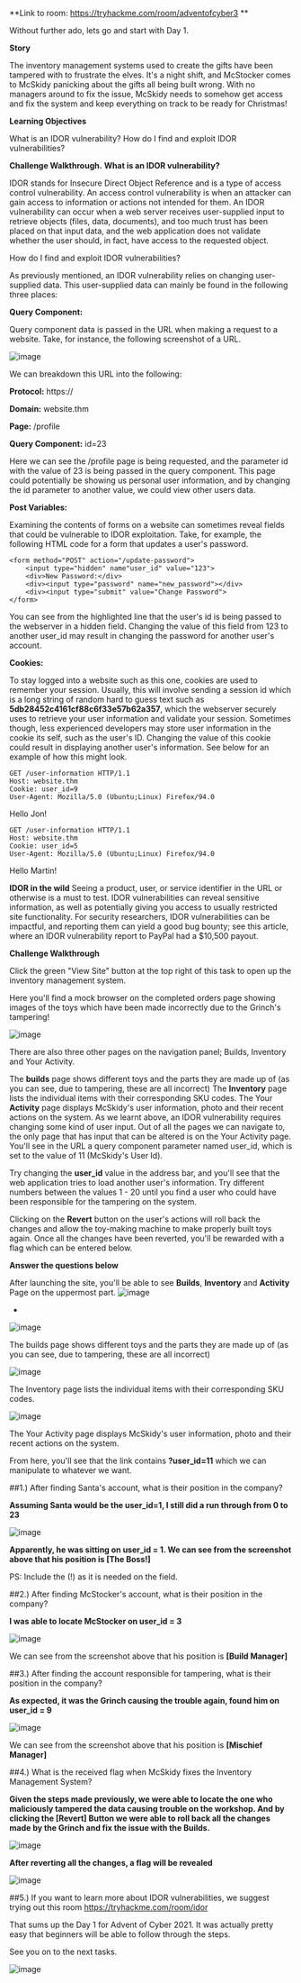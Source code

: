 **Link to room:
https://tryhackme.com/room/adventofcyber3 **

Without further ado, lets go and start with Day 1.

**Story**

The inventory management systems used to create the gifts have been tampered with to frustrate the elves. It's a night shift, and McStocker comes to McSkidy panicking about the gifts all being built wrong. With no managers around to fix the issue, McSkidy needs to somehow get access and fix the system and keep everything on track to be ready for Christmas!

**Learning Objectives**

What is an IDOR vulnerability?
How do I find and exploit IDOR vulnerabilities?

**Challenge Walkthrough.**
**What is an IDOR vulnerability?**

IDOR stands for Insecure Direct Object Reference and is a type of access control vulnerability. An access control vulnerability is when an attacker can gain access to information or actions not intended for them. An IDOR vulnerability can occur when a web server receives user-supplied input to retrieve objects (files, data, documents), and too much trust has been placed on that input data, and the web application does not validate whether the user should, in fact, have access to the requested object.

How do I find and exploit IDOR vulnerabilities?

As previously mentioned, an IDOR vulnerability relies on changing user-supplied data. This user-supplied data can mainly be found in the following three places:

**Query Component:**

Query component data is passed in the URL when making a request to a website. Take, for instance, the following screenshot of a URL.

![image](https://user-images.githubusercontent.com/95479102/144602615-a6625cab-351c-40a9-91e4-58d430d0d6d0.png)

We can breakdown this URL into the following:

**Protocol:** https://

**Domain:** website.thm

**Page:** /profile

**Query Component:** id=23

Here we can see the /profile page is being requested, and the parameter id with the value of 23 is being passed in the query component. This page could potentially be showing us personal user information, and by changing the id parameter to another value, we could view other users data.

**Post Variables:**

Examining the contents of forms on a website can sometimes reveal fields that could be vulnerable to IDOR exploitation. Take, for example, the following HTML code for a form that updates a user's password.
```
<form method="POST" action="/update-password">
    <input type="hidden" name"user_id" value="123">
    <div>New Password:</div>
    <div><input type="password" name="new_password"></div>
    <div><input type="submit" value="Change Password">
</form>
```
You can see from the highlighted line that the user's id is being passed to the webserver in a hidden field. Changing the value of this field from 123 to another user_id may result in changing the password for another user's account.

**Cookies:**

To stay logged into a website such as this one, cookies are used to remember your session. Usually, this will involve sending a session id which is a long string of random hard to guess text such as **5db28452c4161cf88c6f33e57b62a357**, which the webserver securely uses to retrieve your user information and validate your session. Sometimes though, less experienced developers may store user information in the cookie its self, such as the user's ID. Changing the value of this cookie could result in displaying another user's information. See below for an example of how this might look.
```
GET /user-information HTTP/1.1
Host: website.thm
Cookie: user_id=9
User-Agent: Mozilla/5.0 (Ubuntu;Linux) Firefox/94.0
```
Hello Jon!

```
GET /user-information HTTP/1.1
Host: website.thm
Cookie: user_id=5
User-Agent: Mozilla/5.0 (Ubuntu;Linux) Firefox/94.0
```
Hello Martin!


**IDOR in the wild**
Seeing a product, user, or service identifier in the URL or otherwise is a must to test. IDOR vulnerabilities can reveal sensitive information, as well as potentially giving you access to usually restricted site functionality. For security researchers, IDOR vulnerabilities can be impactful, and reporting them can yield a good bug bounty; see this article, where an IDOR vulnerability report to PayPal had a $10,500 payout.



**Challenge Walkthrough**

Click the green "View Site" button at the top right of this task to open up the inventory management system.

Here you'll find a mock browser on the completed orders page showing images of the toys which have been made incorrectly due to the Grinch's tampering!

![image](https://user-images.githubusercontent.com/95479102/144603293-daba99fe-c1d6-4a40-8bac-a08ef3b5b1ca.png)


There are also three other pages on the navigation panel; Builds, Inventory and Your Activity.

The **builds** page shows different toys and the parts they are made up of (as you can see, due to tampering, these are all incorrect)
The **Inventory** page lists the individual items with their corresponding SKU codes.
The Your **Activity** page displays McSkidy's user information, photo and their recent actions on the system.
As we learnt above, an IDOR vulnerability requires changing some kind of user input. Out of all the pages we can navigate to, the only page that has input that can be altered is on the Your Activity page. You'll see in the URL a query component parameter named user_id, which is set to the value of 11 (McSkidy's User Id).



Try changing the **user_id** value in the address bar, and you'll see that the web application tries to load another user's information. Try different numbers between the values 1 - 20 until you find a user who could have been responsible for the tampering on the system.



Clicking on the **Revert** button on the user's actions will roll back the changes and allow the toy-making machine to make properly built toys again. Once all the changes have been reverted, you'll be rewarded with a flag which can be entered below.
    
    
    
**Answer the questions below**

After launching the site, you'll be able to see **Builds**, **Inventory** and **Activity** Page on the uppermost part.
![image](https://user-images.githubusercontent.com/95479102/144601793-e830bebf-3664-4029-9c46-816f9378f4e6.png)

-
![image](https://user-images.githubusercontent.com/95479102/144602152-b81da314-b758-4fd1-a9aa-4c99c20aa944.png)
    
The builds page shows different toys and the parts they are made up of (as you can see, due to tampering, these are all incorrect)

![image](https://user-images.githubusercontent.com/95479102/144602214-a82c5af6-e58d-4ec4-a09a-b6f51d2c633b.png)

The Inventory page lists the individual items with their corresponding SKU codes.

![image](https://user-images.githubusercontent.com/95479102/144603575-f4bbd21d-5bfd-4285-85b1-616a807b9945.png)

The Your Activity page displays McSkidy's user information, photo and their recent actions on the system.

From here, you'll see that the link contains **?user_id=11** which we can manipulate to whatever we want.

##1.) After finding Santa's account, what is their position in the company?

**Assuming Santa would be the user_id=1, I still did a run through from 0 to 23**

![image](https://user-images.githubusercontent.com/95479102/144604141-4ee28569-bb68-4905-b32d-6de9631135c9.png)

**Apparently, he was sitting on user_id = 1. We can see from the screenshot above that his position is **[The Boss!]****

PS: Include the (!) as it is needed on the field.

##2.) After finding McStocker's account, what is their position in the company?

**I was able to locate McStocker on user_id = 3**

![image](https://user-images.githubusercontent.com/95479102/144604675-ba40cad5-8ef6-4346-9767-fea03aeb64c4.png)

We can see from the screenshot above that his position is **[Build Manager]**

##3.) After finding the account responsible for tampering, what is their position in the company?

**As expected, it was the Grinch causing the trouble again, found him on user_id = 9**

![image](https://user-images.githubusercontent.com/95479102/144605157-5604596d-1d28-49cf-9fc4-e017116dc976.png)

We can see from the screenshot above that his position is **[Mischief Manager]**

##4.) What is the received flag when McSkidy fixes the Inventory Management System?

**Given the steps made previously, we were able to locate the one who maliciously tampered the data causing trouble on the workshop. And by clicking the [Revert] Button we were able to roll back all the changes made by the Grinch and fix the issue with the Builds.**

![image](https://user-images.githubusercontent.com/95479102/144605674-7beb2754-2dec-4582-ba43-60a6d67cdbdf.png)

**After reverting all the changes, a flag will be revealed**

![image](https://user-images.githubusercontent.com/95479102/144605958-43338eab-a031-4080-a83b-8be7aacecdbb.png)

##5.) If you want to learn more about IDOR vulnerabilities, we suggest trying out this room https://tryhackme.com/room/idor

That sums up the Day 1 for Advent of Cyber 2021. It was actually pretty easy that beginners will be able to follow through the steps.

See you on to the next tasks.

![image](https://user-images.githubusercontent.com/95479102/144605090-cf1b89b2-daba-4b62-acc5-22281c541ce0.png)
